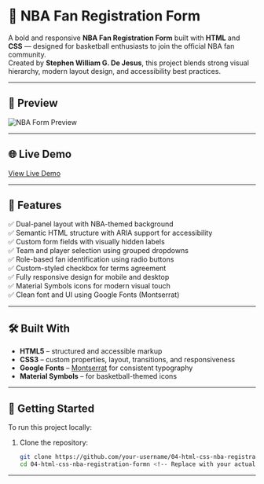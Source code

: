 # 🏀 NBA Fan Registration Form

A bold and responsive **NBA Fan Registration Form** built with **HTML** and **CSS** — designed for basketball enthusiasts to join the official NBA fan community.  
Created by **Stephen William G. De Jesus**, this project blends strong visual hierarchy, modern layout design, and accessibility best practices.

---

## 📸 Preview  
![NBA Form Preview](images/demo.gif)

---

## 🌐 Live Demo  
[View Live Demo](https://bogiiiie.github.io/04-html-css-nba-registration-form/)

---

## 📁 Features

✅ Dual-panel layout with NBA-themed background  
✅ Semantic HTML structure with ARIA support for accessibility  
✅ Custom form fields with visually hidden labels  
✅ Team and player selection using grouped dropdowns  
✅ Role-based fan identification using radio buttons  
✅ Custom-styled checkbox for terms agreement  
✅ Fully responsive design for mobile and desktop  
✅ Material Symbols icons for modern visual touch  
✅ Clean font and UI using Google Fonts (Montserrat)

---

## 🛠️ Built With

- **HTML5** – structured and accessible markup  
- **CSS3** – custom properties, layout, transitions, and responsiveness  
- **Google Fonts** – [Montserrat](https://fonts.google.com/specimen/Montserrat) for consistent typography  
- **Material Symbols** – for basketball-themed icons  

---

## 🚀 Getting Started

To run this project locally:

1. Clone the repository:
   ```bash
   git clone https://github.com/your-username/04-html-css-nba-registration-form.git
   cd 04-html-css-nba-registration-formn <!-- Replace with your actual live link -->

---
